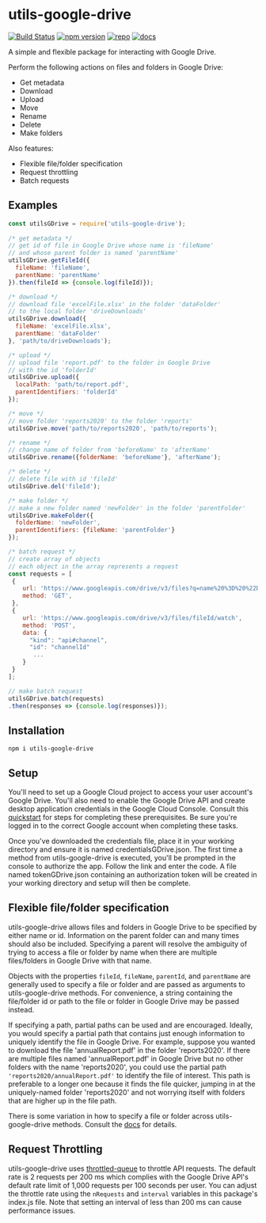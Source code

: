 # **utils-google-drive**
[![Build Status](https://app.travis-ci.com/curtcommander/utils-google-drive.svg?token=jR69Hp9NULPTcnnmq5Z7&branch=main)](https://app.travis-ci.com/curtcommander/utils-google-drive)
[![npm version](https://badge.fury.io/js/utils-google-drive.svg)](https://www.npmjs.com/package/utils-google-drive)
[![repo](https://img.shields.io/badge/repo-gray.svg)](https://github.com/curtcommander/utils-google-drive)
[![docs](https://img.shields.io/badge/docs-gray.svg)](https://curtcommander.github.io/utils-google-drive/)

A simple and flexible package for interacting with Google Drive.

Perform the following actions on files and folders in Google Drive:
 - Get metadata
 - Download
 - Upload
 - Move
 - Rename
 - Delete
 - Make folders

Also features:
 - Flexible file/folder specification
 - Request throttling
 - Batch requests
 
## **Examples**
```javascript
const utilsGDrive = require('utils-google-drive');
 
/* get metadata */
// get id of file in Google Drive whose name is 'fileName'
// and whose parent folder is named 'parentName'
utilsGDrive.getFileId({
  fileName: 'fileName',
  parentName: 'parentName'
}).then(fileId => {console.log(fileId)});

/* download */
// download file 'excelFile.xlsx' in the folder 'dataFolder'
// to the local folder 'driveDownloads'
utilsGDrive.download({
  fileName: 'excelFile.xlsx',
  parentName: 'dataFolder'
}, 'path/to/driveDownloads');

/* upload */
// upload file 'report.pdf' to the folder in Google Drive
// with the id 'folderId'
utilsGDrive.upload({
  localPath: 'path/to/report.pdf',
  parentIdentifiers: 'folderId' 
});

/* move */
// move folder 'reports2020' to the folder 'reports'
utilsGDrive.move('path/to/reports2020', 'path/to/reports');

/* rename */
// change name of folder from 'beforeName' to 'afterName'
utilsGDrive.rename({folderName: 'beforeName'}, 'afterName');

/* delete */
// delete file with id 'fileId'
utilsGDrive.del('fileId');

/* make folder */
// make a new folder named 'newFolder' in the folder 'parentFolder'
utilsGDrive.makeFolder({
  folderName: 'newFolder',
  parentIdentifiers: {fileName: 'parentFolder'}
});

/* batch request */
// create array of objects
// each object in the array represents a request
const requests = [
 {
    url: 'https://www.googleapis.com/drive/v3/files?q=name%20%3D%20%22Daily%20Logs%22',
    method: 'GET',
 },
 {
    url: 'https://www.googleapis.com/drive/v3/files/fileId/watch',
    method: 'POST',
    data: {
      "kind": "api#channel",
      "id": "channelId"
       ...
    }
 }
];

// make batch request
utilsGDrive.batch(requests)
.then(responses => {console.log(responses)});

```

## **Installation**
```
npm i utils-google-drive
```
 
## **Setup**
You'll need to set up a Google Cloud project to access your user account's Google Drive. You'll also
need to enable the Google Drive API and create desktop application credentials in the Google Cloud Console.
Consult this [quickstart](https://developers.google.com/drive/api/v3/quickstart/nodejs) for steps for completing these prerequisites. Be sure you're logged in to the correct Google account when completing these tasks.

Once you've downloaded the credentials file, place it in your working directory and ensure it is named credentialsGDrive.json. The first time a method from utils-google-drive is executed, you'll be prompted in the console to authorize the app. Follow the link and enter the code. A file named tokenGDrive.json containing an authorization token will be created in your working directory and setup will then be complete.

## **Flexible file/folder specification**
utils-google-drive allows files and folders in Google Drive to be specified by either name or id. Information on the parent folder can and many times should also be included. Specifying a parent will resolve the ambiguity of trying to access a file or folder by name when there are multiple files/folders in Google Drive with that name.

Objects with the properties `fileId`, `fileName`, `parentId`, and `parentName` are generally used to specify a file or folder and are passed as arguments to utils-google-drive methods. For convenience, a string containing the file/folder id or path to the file or folder in Google Drive may be passed instead.

If specifying a path, partial paths can be used and are encouraged. Ideally, you would specify a partial path that contains just enough information to uniquely identify the file in Google Drive. For example, suppose you wanted to download the file 'annualReport.pdf' in the folder 'reports2020'. If there are multiple files named 'annualReport.pdf' in Google Drive but no other folders with the name 'reports2020', you could use the partial path `'reports2020/annualReport.pdf'` to identify the file of interest. This path is preferable to a longer one because it finds the file quicker, jumping in at the uniquely-named folder 'reports2020' and not worrying itself with folders that are higher up in the file path.

There is some variation in how to specify a file or folder across utils-google-drive methods. Consult the [docs](https://curtcommander.github.io/utils-google-drive/) for details.

## **Request Throttling**

utils-google-drive uses [throttled-queue](https://www.npmjs.com/package/throttled-queue) to throttle API requests. The default rate is 2 requests per 200 ms which complies with the Google Drive API's default rate limit of 1,000 requests per 100 seconds per user. You can adjust the throttle rate using the `nRequests` and `interval` variables in this package's index.js file. Note that setting an interval of less than 200 ms can cause performance issues.